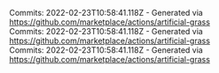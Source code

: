 Commits: 2022-02-23T10:58:41.118Z - Generated via https://github.com/marketplace/actions/artificial-grass
<br>
Commits: 2022-02-23T10:58:41.118Z - Generated via https://github.com/marketplace/actions/artificial-grass
<br>
Commits: 2022-02-23T10:58:41.118Z - Generated via https://github.com/marketplace/actions/artificial-grass
<br>
